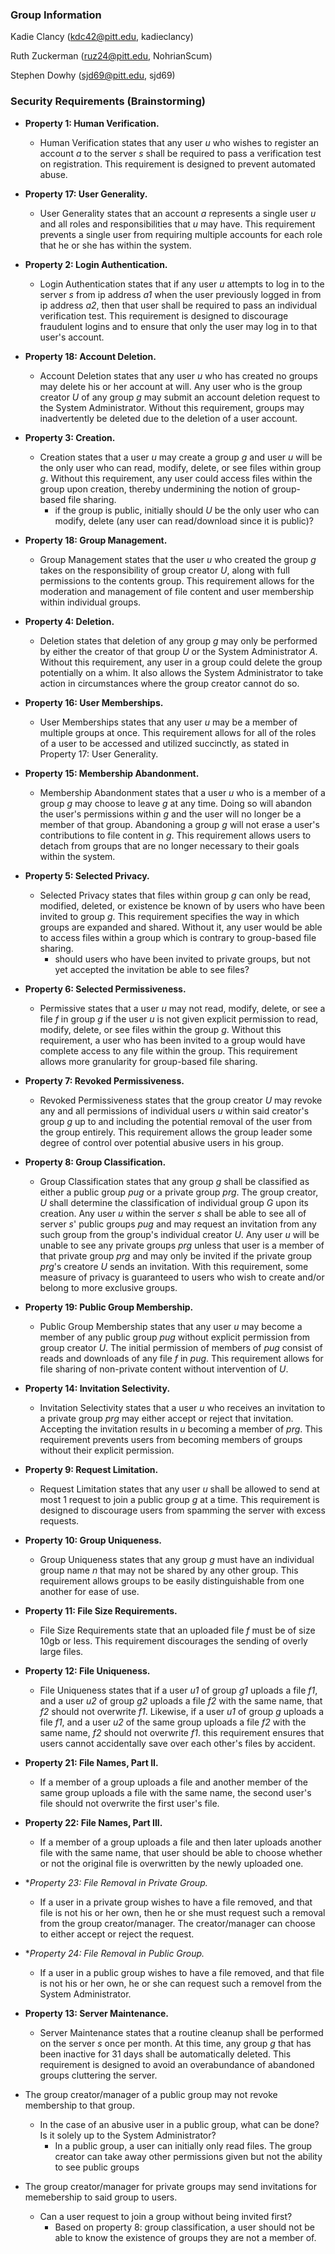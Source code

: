 ### Group Information
Kadie Clancy (kdc42@pitt.edu, kadieclancy)

Ruth Zuckerman (ruz24@pitt.edu, NohrianScum)

Stephen Dowhy (sjd69@pitt.edu, sjd69)

### Security Requirements (Brainstorming) 
* **Property 1: Human Verification.**
	* Human Verification states that any user *u* who wishes to register an account *a* to the server *s* shall be required to pass a verification test on registration. This requirement is designed to prevent automated abuse.
* **Property 17: User Generality.**
	* User Generality states that an account *a* represents a single user *u* and all roles and responsibilities that *u* may have. This requirement prevents a single user from requiring multiple accounts for each role that he or she has within the system.
* **Property 2: Login Authentication.**
	* Login Authentication states that if any user *u* attempts to log in to the server *s* from ip address *a1* when the user previously logged in from ip address *a2*, then that user shall be required to pass an individual verification test. This requirement is designed to discourage fraudulent logins and to ensure that only the user may log in to that user's account.
* **Property 18: Account Deletion.**
	* Account Deletion states that any user *u* who has created no groups may delete his or her account at will. Any user who is the group creator *U* of any group *g* may submit an account deletion request to the System Administrator. Without this requirement, groups may inadvertently be deleted due to the deletion of a user account.
* **Property 3: Creation.**
	* Creation states that a user *u* may create a group *g* and user *u* will be the only user who can read, modify, delete, or see files within group *g*. Without this requirement, any user could access files within the group upon creation, thereby undermining the notion of group-based file sharing.
		* if the group is public, initially should *U* be the only user who can modify, delete (any user can read/download since it is public)?
* **Property 18: Group Management.**
	* Group Management states that the user *u* who created the group *g* takes on the responsibility of group creator *U*, along with full permissions to the contents group. This requirement allows for the moderation and management of file content and user membership within individual groups.
* **Property 4: Deletion.**
	* Deletion states that deletion of any group *g* may only be performed by either the creator of that group *U* or the System Administrator *A*. Without this requirement, any user in a group could delete the group potentially on a whim. It also allows the System Administrator to take action in circumstances where the group creator cannot do so.
* **Property 16: User Memberships.**
	* User Memberships states that any user *u* may be a member of multiple groups at once. This requirement allows for all of the roles of a user to be accessed and utilized succinctly, as stated in Property 17: User Generality. 
* **Property 15: Membership Abandonment.**
	* Membership Abandonment states that a user *u* who is a member of a group *g* may choose to leave *g* at any time. Doing so will abandon the user's permissions within *g* and the user will no longer be a member of that group. Abandoning a group *g* will not erase a user's contributions to file content in *g*. This requirement allows users to detach from groups that are no longer necessary to their goals within the system.
* **Property 5: Selected Privacy.**
	* Selected Privacy states that files within group *g* can only be read, modified, deleted, or existence be known of by users who have been invited to group *g*. This requirement specifies the way in which groups are expanded and shared. Without it, any user would be able to access files within a group which is contrary to group-based file sharing.
		* should users who have been invited to private groups, but not yet accepted the invitation be able to see files?
* **Property 6: Selected Permissiveness.**
	* Permissive states that a user *u* may not read, modify, delete, or see a file *f* in group *g* if the user *u* is not given explicit permission to read, modify, delete, or see files within the group *g*. Without this requirement, a user who has been invited to a group would have complete access to any file within the group. This requirement allows more granularity for group-based file sharing.
* **Property 7: Revoked Permissiveness.**
	* Revoked Permissiveness states that the group creator *U* may revoke any and all permissions of individual users *u* within said creator's group *g* up to and including the potential removal of the user from the group entirely. This requirement allows the group leader some degree of control over potential abusive users in his group. 
* **Property 8: Group Classification.**
	* Group Classification states that any group *g* shall be classified as either a public group *pug* or a private group *prg*. The group creator, *U* shall determine the classification of individual group *G* upon its creation.  Any user *u* within the server *s* shall be able to see all of server *s*' public groups *pug* and may request an invitation from any such group from the group's individual creator *U*. Any user *u* will be unable to see any private groups *prg* unless that user is a member of that private group *prg* and may only be invited if the private group *prg*'s creatore *U* sends an invitation. With this requirement, some measure of privacy is guaranteed to users who wish to create and/or belong to more exclusive groups.
* **Property 19: Public Group Membership.**
	* Public Group Membership states that any user *u* may become a member of any public group *pug* without explicit permission from group creator *U*. The initial permission of members of *pug* consist of reads and downloads of any file *f* in *pug*. This requirement allows for file sharing of non-private content without intervention of *U*.
* **Property 14: Invitation Selectivity.**
	* Invitation Selectivity states that a user *u* who receives an invitation to a private group *prg* may either accept or reject that invitation. Accepting the invitation results in *u* becoming a member of *prg*. This requirement prevents users from becoming members of groups without their explicit permission.
* **Property 9: Request Limitation.**
	* Request Limitation states that any user *u* shall be allowed to send at most 1 request to join a public group *g* at a time. This requirement is designed to discourage users from spamming the server with excess requests.
* **Property 10: Group Uniqueness.**
	* Group Uniqueness states that any group *g* must have an individual group name *n* that may not be shared by any other group. This requirement allows groups to be easily distinguishable from one another for ease of use.
* **Property 11: File Size Requirements.**
	* File Size Requirements state that an uploaded file *f* must be of size 10gb or less. This requirement discourages the sending of overly large files. 
* **Property 12: File Uniqueness.**
	* File Uniqueness states that if a user *u1* of group *g1* uploads a file *f1*, and a user *u2* of group *g2* uploads a file *f2* with the same name, that *f2* should not overwrite *f1*. Likewise, if a user *u1* of group *g* uploads a file *f1*, and a user *u2* of the same group uploads a file *f2* with the same name, *f2* should not overwrite *f1*. this requirement ensures that users cannot accidentally save over each other's files by accident.
* **Property 21: File Names, Part II.**
	* If a member of a group uploads a file and another member of the same group uploads a file with the same name, the second user's file should not overwrite the first user's file.
* **Property 22: File Names, Part III.** 
	* If a member of a group uploads a file and then later uploads another file with the same name, that user should be able to choose whether or not the original file is overwritten by the newly uploaded one.
* **Property 23: File Removal in Private Group.*
	* If a user in a private group wishes to have a file removed, and that file is not his or her own, then he or she must request such a removal from the group creator/manager. The creator/manager can choose to either accept or reject the request.
* **Property 24: File Removal in Public Group.*
	* If a user in a public group wishes to have a file removed, and that file is not his or her own, he or she can request such a removel from the System Administrator. 
* **Property 13: Server Maintenance.**
	* Server Maintenance states that a routine cleanup shall be performed on the server *s* once per month. At this time, any group *g* that has been inactive for 31 days shall be automatically deleted. This requirement is designed to avoid an overabundance of abandoned groups cluttering the server. 


* The group creator/manager of a public group may not revoke membership to that group.
    * In the case of an abusive user in a public group, what can be done? Is it solely up to the System Administrator?
    	* In a public group, a user can initially only read files. The group creator can take away other permissions given but not the ability to see public groups
* The group creator/manager for private groups may send invitations for memebership to said group to users.
    * Can a user request to join a group without being invited first?
    	* Based on property 8: group classification, a user should not be able to know the existence of groups they are not a member of.
